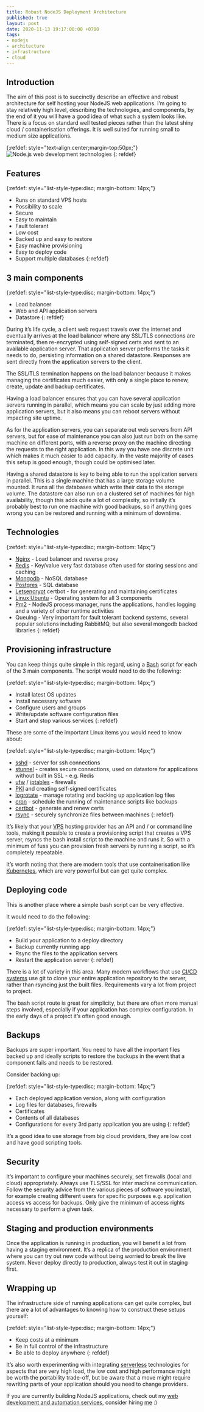 ```yaml
---
title: Robust NodeJS Deployment Architecture
published: true
layout: post
date: 2020-11-13 19:17:00:00 +0700
tags:
- nodejs
- architecture
- infrastructure
- cloud
---
```

## Introduction

The aim of this post is to succinctly describe an effective and robust architecture for self hosting your NodeJS web applications. I’m going to stay relatively high level, describing the technologies, and components, by the end of it you will have a good idea of what such a system looks like. There is a focus on standard well tested pieces rather than the latest shiny cloud / containerisation offerings. It is well suited for running small to medium size applications.

{:refdef: style="text-align:center;margin-top:50px;"}
![Node.js web development technologies]({{site.baseurl}}/assets/images/nodejs-web-development-technologies.png)
{: refdef}

## Features

{:refdef: style="list-style-type:disc; margin-bottom: 14px;"}
- Runs on standard VPS hosts 
- Possibility to scale
- Secure
- Easy to maintain
- Fault tolerant
- Low cost
- Backed up and easy to restore
- Easy machine provisioning
- Easy to deploy code
- Support multiple databases
{: refdef}

## 3 main components

{:refdef: style="list-style-type:disc; margin-bottom: 14px;"}
- Load balancer
- Web and API application servers
- Datastore
{: refdef}

During it’s life cycle, a client web request travels over the internet and eventually arrives at the load balancer where any SSL/TLS connections are terminated, then re-encrypted using self-signed certs and sent to an available application server. That application server performs the tasks it needs to do, persisting information on a shared datastore. Responses are sent directly from the application servers to the client.

The SSL/TLS termination happens on the load balancer because it makes managing the certificates much easier, with only a single place to renew, create, update and backup certificates.

Having a load balancer ensures that you can have several application servers running in parallel, which means you can scale by just adding more application servers, but it also means you can reboot servers without impacting site uptime.

As for the application servers, you can separate out web servers from API servers, but for ease of maintenance you can also just run both on the same machine on different ports, with a reverse proxy on the machine directing the requests to the right application. In this way you have one discrete unit which makes it much easier to add capacity. In the vaste majority of cases this setup is good enough, though could be optimised later.

Having a shared datastore is key to being able to run the application servers in parallel. This is a single machine that has a large storage volume mounted. It runs all the databases which write their data to the storage volume. The datastore can also run on a clustered set of machines for high availability, though this adds quite a lot of complexity, so initially it’s probably best to run one machine with good backups, so if anything goes wrong you can be restored and running with a minimum of downtime.

## Technologies

{:refdef: style="list-style-type:disc; margin-bottom: 14px;"}
- [Nginx](https://www.nginx.com) - Load balancer and reverse proxy
- [Redis](https://redis.io) - Key/value very fast database often used for storing sessions and caching
- [Mongodb](https://www.mongodb.com) - NoSQL database
- [Postgres](https://www.postgresql.org) - SQL database
- [Letsencrypt](https://letsencrypt.org/getting-started/ ) certbot - for generating and maintaining certificates
- [Linux Ubuntu](https://ubuntu.com) - Operating system for all 3 components
- [Pm2](https://pm2.keymetrics.io) - NodeJS process manager, runs the applications, handles logging and a variety of other runtime activities
- Queuing - Very important for fault tolerant backend systems, several popular solutions including RabbitMQ, but also several mongodb backed libraries
{: refdef}

## Provisioning infrastructure

You can keep things quite simple in this regard, using a [Bash](https://en.m.wikipedia.org/wiki/Bash_(Unix_shell)) script for each of the 3 main components. The script would need to do the following:

{:refdef: style="list-style-type:disc; margin-bottom: 14px;"}
- Install latest OS updates
- Install necessary software
- Configure users and groups
- Write/update software configuration files
- Start and stop various services
{: refdef}

These are some of the important Linux items you would need to know about:

{:refdef: style="list-style-type:disc; margin-bottom: 14px;"}
- [sshd](https://en.m.wikipedia.org/wiki/OpenSSH) - server for ssh connections
- [stunnel](https://www.stunnel.org) - creates secure connections, used on datastore for applications without built in SSL - e.g. Redis
- [ufw](https://en.m.wikipedia.org/wiki/Uncomplicated_Firewall) / [iptables](https://en.m.wikipedia.org/wiki/Iptables) - firewalls
- [PKI](https://smallstep.com/blog/everything-pki.html) and creating self-signed certificates
- [logrotate](https://www.tecmint.com/install-logrotate-to-manage-log-rotation-in-linux/) - manage rotating and backing up application log files
- [cron](https://en.m.wikipedia.org/wiki/Cron) - schedule the running of maintenance scripts like backups
- [certbot](https://certbot.eff.org/docs/) - generate and renew certs
- [rsync](https://en.m.wikipedia.org/wiki/Rsync) - securely synchronize files between machines
{: refdef}

It’s likely that your [VPS](https://en.m.wikipedia.org/wiki/Virtual_private_server) hosting provider has an API and / or command line tools, making it possible to create a provisioning script that creates a VPS server, rsyncs the bash install script to the machine and runs it. So with a minimum of fuss you can provision fresh servers by running a script, so it’s completely repeatable.

It’s worth noting that there are modern tools that use containerisation like [Kubernetes](https://en.m.wikipedia.org/wiki/Kubernetes), which are very powerful but can get quite complex.

## Deploying code

This is another place where a simple bash script can be very effective. 

It would need to do the following:

{:refdef: style="list-style-type:disc; margin-bottom: 14px;"}
- Build your application to a deploy directory
- Backup currently running app
- Rsync the files to the application servers
- Restart the application server
{: refdef}

There is a lot of variety in this area. Many modern workflows that use [CI/CD systems](https://en.m.wikipedia.org/wiki/CI/CD) use git to clone your entire application 
repository to the server, rather than rsyncing just the built files. Requirements vary a lot from project to project.

The bash script route is great for simplicity, but there are often more manual steps involved, especially if your application has complex configuration. In the early days of a project it’s often good enough.

## Backups

Backups are super important. You need to have all the important files backed up and ideally scripts to restore the backups in the event that a component fails and needs to be restored.

Consider backing up:

{:refdef: style="list-style-type:disc; margin-bottom: 14px;"}
- Each deployed application version, along with configuration
- Log files for databases, firewalls
- Certificates
- Contents of all databases
- Configurations for every 3rd party application you are using
{: refdef}

It’s a good idea to use storage from big cloud providers, they are low cost and have good scripting tools.

## Security

It’s important to configure your machines securely, set firewalls (local and cloud) appropriately. Always use TLS/SSL for inter machine communication. Follow the security advice from the various pieces of software you install, for example creating different users for specific purposes e.g. application access vs access for backups. Only give the minimum of access rights necessary to perform a given task.

## Staging and production environments

Once the application is running in production, you will benefit a lot from having a staging environment. It’s a replica of the production environment where you can try out new code without being worried to break the live system. Never deploy directly to production, always test it out in staging first.

## Wrapping up

The infrastructure side of running applications can get quite complex, but there are a lot of advantages to knowing how to construct these setups yourself:

{:refdef: style="list-style-type:disc; margin-bottom: 14px;"}
- Keep costs at a minimum
- Be in full control of the infrastructure
- Be able to deploy anywhere
{: refdef}

It’s also worth experimenting with integrating [serverless](https://serverless.css-tricks.com/about/ ) technologies for aspects that are very high load, the low cost and high performance might be worth the portability trade-off, but be aware that a move might require rewriting parts of your application should you need to change providers.

If you are currently building NodeJS applications, check out my [web development and automation services](https://blog.markjgsmith.com/2018/07/04/decription-of-my-freelance-nodejs-software-services.html), consider hiring [me](https://github.com/mjgs) :)
